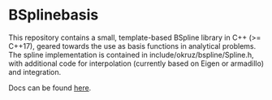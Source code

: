 # BSplinebasis
This repository contains a small, template-based BSpline library in C++ (>= C++17), geared towards the use as basis functions in analytical problems. The spline implementation is contained in include/okruz/bspline/Spline.h, with additional code for interpolation (currently based on Eigen or armadillo) and integration.

Docs can be found [here](https://okruz.github.io/BSplinebasis/).
